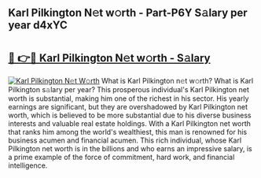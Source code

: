 ## Karl Pilkington N𝚎t w𝚘rth - Part-P6Y S𝚊lary per year d4xYC

# <h2><a href="http://gc46zgz.nevu.top/?p=Karl+Pilkington">🔗 👉🔴 Karl Pilkington N𝚎t w𝚘rth - S𝚊lary</a></h2>

[![Karl Pilkington N𝚎t W𝚘rth](https://i.imgur.com/Oavwk0R.jpeg)](http://gc46zgz.nevu.top/?p=Karl+Pilkington)
What is Karl Pilkington n𝚎t w𝚘rth? What is Karl Pilkington s𝚊lary per year?
This prosperous individual's Karl Pilkington net worth is substantial, making him one of the richest in his sector. His yearly earnings are significant, but they are overshadowed by Karl Pilkington net worth, which is believed to be more substantial due to his diverse business interests and valuable real estate holdings. With a Karl Pilkington net worth that ranks him among the world's wealthiest, this man is renowned for his business acumen and financial acumen. This rich individual, whose Karl Pilkington net worth is in the billions and who earns an impressive salary, is a prime example of the force of commitment, hard work, and financial intelligence.
